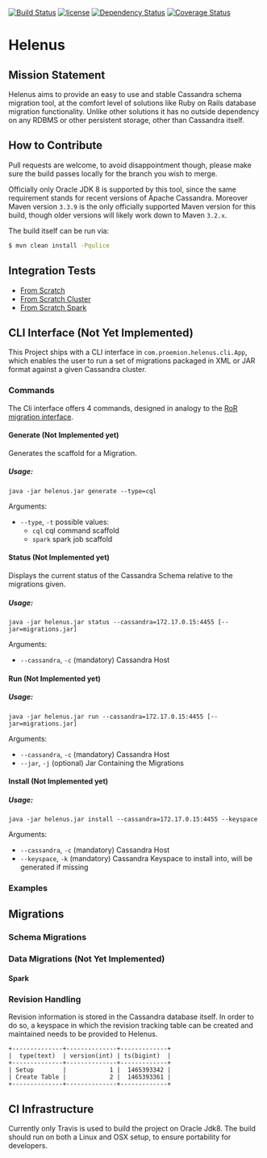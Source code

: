 [![Build Status](https://travis-ci.org/Proemion/Helenus.svg?branch=master)](https://travis-ci.org/Proemion/Helenus)
[![license](https://img.shields.io/github/license/mashape/apistatus.svg?maxAge=2592000)]()
[![Dependency Status](https://www.versioneye.com/user/projects/57518e987757a00041b3a144/badge.svg?style=flat)](https://www.versioneye.com/user/projects/57518e987757a00041b3a144)
[![Coverage Status](https://coveralls.io/repos/github/Proemion/Helenus/badge.svg?branch=master)](https://coveralls.io/github/Proemion/Helenus?branch=master)

# Helenus

## Mission Statement

Helenus aims to provide an easy to use and stable Cassandra schema migration
tool, at the comfort level of solutions like Ruby on Rails database migration
functionality. 
Unlike other solutions it has no outside dependency on any RDBMS or other persistent
storage, other than Cassandra itself.

## How to Contribute

Pull requests are welcome, to avoid disappointment though, please make sure
the build passes locally for the branch you wish to merge.

Officially only Oracle JDK 8 is supported by this tool, since the same requirement stands
for recent versions of Apache Cassandra.
Moreover Maven version `3.3.9` is the only officially supported Maven version for
this build, though older versions will likely work down to Maven `3.2.x`.

The build itself can be run via:

```sh
$ mvn clean install -Pqulice
```

## Integration Tests

* [From Scratch](https://github.com/Proemion/Helenus/blob/master/src/it/from-scratch)
* [From Scratch Cluster](https://github.com/Proemion/Helenus/blob/master/src/it/from-scratch-cluster)
* [From Scratch Spark](https://github.com/Proemion/Helenus/blob/master/src/it/from-scratch-spark)

## CLI Interface (Not Yet Implemented)

This Project ships with a CLI interface in `com.proemion.helenus.cli.App`,
which enables the user to run a set of migrations packaged in XML or JAR
format against a given Cassandra cluster.

### Commands

The Cli interface offers 4 commands, designed in analogy to the 
[RoR migration interface](http://edgeguides.rubyonrails.org/active_record_migrations.html).

#### Generate (Not Implemented yet)

Generates the scaffold for a Migration.

##### Usage:

`java -jar helenus.jar generate --type=cql`

Arguments:

* `--type`, `-t` possible values:
  * `cql` cql command scaffold
  * `spark` spark job scaffold

#### Status (Not Implemented yet)

Displays the current status of the Cassandra Schema relative to the
migrations given.

##### Usage:

`java -jar helenus.jar status --cassandra=172.17.0.15:4455 [--jar=migrations.jar]`

Arguments:

* `--cassandra`, `-c` (mandatory) Cassandra Host

#### Run (Not Implemented yet)

##### Usage:

`java -jar helenus.jar run --cassandra=172.17.0.15:4455 [--jar=migrations.jar]`

Arguments:

* `--cassandra`, `-c` (mandatory) Cassandra Host
* `--jar`, `-j` (optional) Jar Containing the Migrations

#### Install (Not Implemented yet)

##### Usage:

`java -jar helenus.jar install --cassandra=172.17.0.15:4455 --keyspace`

Arguments:

* `--cassandra`, `-c` (mandatory) Cassandra Host
* `--keyspace`, `-k` (mandatory) Cassandra Keyspace to install into, will be generated if missing

### Examples

## Migrations

### Schema Migrations

### Data Migrations (Not Yet Implemented)

#### Spark

### Revision Handling

Revision information is stored in the Cassandra database itself.
In order to do so, a keyspace in which the revision tracking table
can be created and maintained needs to be provided to Helenus.
```
+--------------+--------------+-------------+
|  type(text)  | version(int) | ts(bigint)  |
+--------------+--------------+-------------+
| Setup        |            1 |  1465393342 |
| Create Table |            2 |  1465393361 |
+--------------+--------------+-------------+
```

## CI Infrastructure

Currently only Travis is used to build the project on Oracle Jdk8.
The build should run on both a Linux and OSX setup, to ensure portability
for developers.
